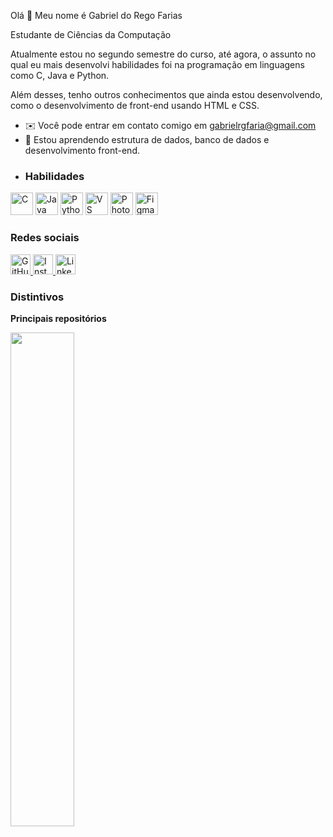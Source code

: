 Olá 👋 Meu nome é Gabriel do Rego Farias 

Estudante de Ciências da Computação

Atualmente estou no segundo semestre do curso, até agora, o assunto no qual eu mais desenvolvi habilidades foi na programação em linguagens como C, Java e Python. 

Além desses, tenho outros conhecimentos que ainda estou desenvolvendo, como o desenvolvimento de front-end usando HTML e CSS. 
* ✉️ Você pode entrar em contato comigo em [gabrielrgfaria@gmail.com](mailto:gabrielrgfaria@gmail.com)[](mailto:gabrielrgfaria@gmail.com)
* 🧠 Estou aprendendo estrutura de dados, banco de dados e desenvolvimento front-end.
* ### Habilidades 
<p align="left">
 <a href="https://docs.microsoft.com/en-us/cpp/?view=msvc-170" target="_blank" rel="noreferrer"><img src="https://raw.githubusercontent.com/danielcranney/readme-generator/main/public/icons/skills/c-colored.svg" width="36" height="36" alt="C" /></a> <a href="https://www.oracle.com/java/" target="_blank" rel="noreferrer"><img src="https://raw.githubusercontent.com/danielcranney/readme-generator/main/public/icons/skills/java-colored.svg" width="36" height="36" alt="Java" /></a> <a href="https://www.python.org/" target="_blank" rel="noreferrer"><img src="https://raw.githubusercontent.com/danielcranney/readme-generator/main/public/icons/skills/python-colored.svg" width="36" height="36" alt="Python" /></a> <a href="https://code.visualstudio.com/" target="_blank" rel="noreferrer"><img src="https://raw.githubusercontent.com/danielcranney/readme-generator/main/public/icons/skills/visualstudiocode.svg" width="36" height="36" alt="VS Code" /></a> <a href="https://www.adobe.com/uk/products/photoshop.html" target="_blank" rel="noreferrer"><img src="https://raw.githubusercontent.com/danielcranney/readme-generator/main/public/icons/skills/photoshop-colored-dark.svg" width="36" height="36" alt="Photoshop" /></a> <a href="https://www.figma.com/" target="_blank" rel="noreferrer"><img src="https://raw.githubusercontent.com/danielcranney/readme-generator/main/public/icons/skills/figma-colored.svg" width="36" height="36" alt="Figma" /></a> 
                    </p>
                    
### Redes sociais

<p align="left"> 
  <a href="https://www.github.com/Gabriel-Farias-06" target="_blank" rel="noreferrer">
    <picture>
      <source media="(prefers-color-scheme: dark)" srcset="https://raw.githubusercontent.com/danielcranney/readme-generator/main/public/icons/socials/github-dark.svg" />
      <source media="(prefers-color-scheme: light)" srcset="https://raw.githubusercontent.com/danielcranney/readme-generator/main/public/icons/socials/github.svg" />
      <img src="https://raw.githubusercontent.com/danielcranney/readme-generator/main/public/icons/socials/github.svg" width="32" height="32" alt="GitHub" />
    </picture>
  </a>
  <a href="http://www.instagram.com/gabriel___farias___" target="_blank" rel="noreferrer">
    <picture>
      <source media="(prefers-color-scheme: dark)" srcset="https://raw.githubusercontent.com/danielcranney/readme-generator/main/public/icons/socials/instagram-dark.svg" />
      <source media="(prefers-color-scheme: light)" srcset="https://raw.githubusercontent.com/danielcranney/readme-generator/main/public/icons/socials/instagram.svg" />
      <img src="https://raw.githubusercontent.com/danielcranney/readme-generator/main/public/icons/socials/instagram.svg" width="32" height="32" alt="Instagram" />
    </picture>
  </a>
  <a href="https://www.linkedin.com/in/gabriel-do-rego-farias-138378322" target="_blank" rel="noreferrer">
    <picture>
      <source media="(prefers-color-scheme: dark)" srcset="https://raw.githubusercontent.com/danielcranney/readme-generator/main/public/icons/socials/linkedin-dark.svg" />
      <source media="(prefers-color-scheme: light)" srcset="https://raw.githubusercontent.com/danielcranney/readme-generator/main/public/icons/socials/linkedin.svg" />
      <img src="https://raw.githubusercontent.com/danielcranney/readme-generator/main/public/icons/socials/linkedin.svg" width="32" height="32" alt="LinkedIn" />
    </picture>
  </a>
</p>

### Distintivos

<b>Principais repositórios</b>
<div width="100%" align="center"> 
  <a href="https://github.com/Gabriel-Farias-06/ESTOQUE-LOGISTICO" align="left">
    <img align="left" width="45%" src="https://github-readme-stats.vercel.app/api/pin/?username=Gabriel-Farias-06&repo=ESTOQUE-LOGISTICO&title_color=0891b2&text_color=ffffff&icon_color=0891b2&bg_color=1c1917&hide_border=true&locale=pt-BR" />
  </a>
</div>
<br /><br /><br /><br /><br /><br /><br />

